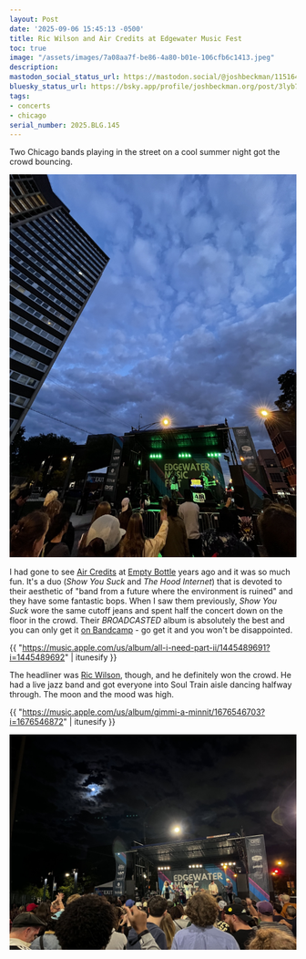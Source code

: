 ```yaml
---
layout: Post
date: '2025-09-06 15:45:13 -0500'
title: Ric Wilson and Air Credits at Edgewater Music Fest
toc: true
image: "/assets/images/7a08aa7f-be86-4a80-b01e-106cfb6c1413.jpeg"
description:
mastodon_social_status_url: https://mastodon.social/@joshbeckman/115164218274232381
bluesky_status_url: https://bsky.app/profile/joshbeckman.org/post/3lyb7zemfci2l
tags:
- concerts
- chicago
serial_number: 2025.BLG.145
---
```

Two Chicago bands playing in the street on a cool summer night got the crowd bouncing.

![Air Credits at edgewater music fest](/assets/images/7a08aa7f-be86-4a80-b01e-106cfb6c1413.jpeg)

I had gone to see [Air Credits](http://www.aircredits.org/) at [Empty Bottle](https://www.joshbeckman.org/search/?q=%27empty-bottle-venue&keys=tags) years ago and it was so much fun. It's a duo (_Show You Suck_ and _The Hood Internet_) that is devoted to their aesthetic of "band from a future where the environment is ruined" and they have some fantastic bops. When I saw them previously, _Show You Suck_ wore the same cutoff jeans and spent half the concert down on the floor in the crowd. Their _BROADCASTED_ album is absolutely the best and you can only get it [on Bandcamp](https://aircredits.bandcamp.com/album/broadcasted) - go get it and you won't be disappointed. 

{{ "https://music.apple.com/us/album/all-i-need-part-ii/1445489691?i=1445489692" | itunesify }}

The headliner was [Ric Wilson](https://ricwilsonmusic.com/), though, and he definitely won the crowd. He had a live jazz band and got everyone into Soul Train aisle dancing halfway through. The moon and the mood was high.

{{ "https://music.apple.com/us/album/gimmi-a-minnit/1676546703?i=1676546872" | itunesify }}

![Ric Wilson on stage](/assets/images/2295db3e-46c5-4f01-b114-2c76d2bcdfd2.jpeg)
